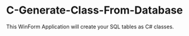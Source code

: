 # C-Generate-Class-From-Database
This WinForm Application will create your SQL tables as C# classes. 
